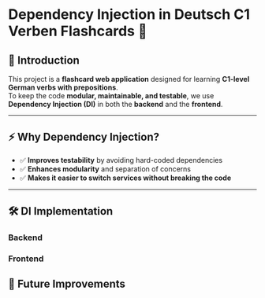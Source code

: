 # Dependency Injection in Deutsch C1 Verben Flashcards 🚀

## 📌 Introduction

This project is a **flashcard web application** designed for learning **C1-level German verbs with prepositions**.  
To keep the code **modular, maintainable, and testable**, we use **Dependency Injection (DI)** in both the **backend** and the **frontend**.

---

## ⚡ Why Dependency Injection?

- ✅ **Improves testability** by avoiding hard-coded dependencies
- ✅ **Enhances modularity** and separation of concerns
- ✅ **Makes it easier to switch services without breaking the code**

---

## 🛠 DI Implementation

### **Backend**

### **Frontend**

## 🚀 Future Improvements
